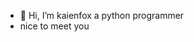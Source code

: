 - 👋 Hi, I’m kaienfox a python programmer
- nice to meet you
<!---
kaienfox/kaienfox is a ✨ special ✨ repository because its `README.md` (this file) appears on your GitHub profile.
You can click the Preview link to take a look at your changes.
--->
